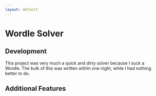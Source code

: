 ```yaml
---
layout: default
---
```

# Wordle Solver

## Development
This project was very much a quick and dirty solver because I suck a Wordle. The bulk of this was written within one night, while I had nothing better to do.

## Additional Features
